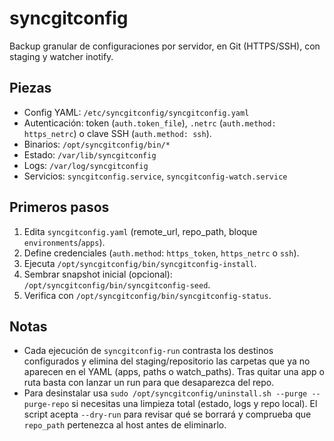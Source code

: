 # syncgitconfig

Backup granular de configuraciones por servidor, en Git (HTTPS/SSH), con staging y watcher inotify.

## Piezas
- Config YAML: `/etc/syncgitconfig/syncgitconfig.yaml`
- Autenticación: token (`auth.token_file`), `.netrc` (`auth.method: https_netrc`) o clave SSH (`auth.method: ssh`).
- Binarios: `/opt/syncgitconfig/bin/*`
- Estado: `/var/lib/syncgitconfig`
- Logs: `/var/log/syncgitconfig`
- Servicios: `syncgitconfig.service`, `syncgitconfig-watch.service`

## Primeros pasos
1. Edita `syncgitconfig.yaml` (remote_url, repo_path, bloque `environments`/`apps`).
2. Define credenciales (`auth.method`: `https_token`, `https_netrc` o `ssh`).
3. Ejecuta `/opt/syncgitconfig/bin/syncgitconfig-install`.
4. Sembrar snapshot inicial (opcional): `/opt/syncgitconfig/bin/syncgitconfig-seed`.
5. Verifica con `/opt/syncgitconfig/bin/syncgitconfig-status`.

## Notas

- Cada ejecución de `syncgitconfig-run` contrasta los destinos configurados y elimina del staging/repositorio las carpetas que ya no aparecen en el YAML (apps, paths o watch_paths). Tras quitar una app o ruta basta con lanzar un run para que desaparezca del repo.
- Para desinstalar usa `sudo /opt/syncgitconfig/uninstall.sh --purge --purge-repo` si necesitas una limpieza total (estado, logs y repo local). El script acepta `--dry-run` para revisar qué se borrará y comprueba que `repo_path` pertenezca al host antes de eliminarlo.
